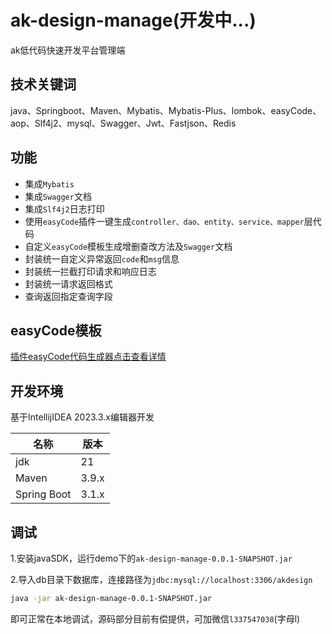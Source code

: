 # ak-design-manage(开发中...)
ak低代码快速开发平台管理端

## 技术关键词
java、Springboot、Maven、Mybatis、Mybatis-Plus、lombok、easyCode、aop、Slf4j2、mysql、Swagger、Jwt、Fastjson、Redis

## 功能
- 集成`Mybatis`
- 集成`Swagger`文档
- 集成`Slf4j2`日志打印
- 使用`easyCode`插件一键生成`controller、dao、entity、service、mapper`层代码
- 自定义`easyCode`模板生成增删查改方法及`Swagger`文档
- 封装统一自定义异常返回`code`和`msg`信息
- 封装统一拦截打印请求和响应日志
- 封装统一请求返回格式
- 查询返回指定查询字段

## easyCode模板
[插件easyCode代码生成器点击查看详情](https://gitee.com/q337547038/java-springboot/wikis/05.%E6%8F%92%E4%BB%B6easyCode%E4%BB%A3%E7%A0%81%E7%94%9F%E6%88%90%E5%99%A8)

## 开发环境
基于IntellijIDEA 2023.3.x编辑器开发

| 名称           | 版本    |
|--------------|-------|
| jdk          | 21    |
| Maven        | 3.9.x |
| Spring Boot  | 3.1.x |

## 调试

1.安装javaSDK，运行demo下的`ak-design-manage-0.0.1-SNAPSHOT.jar`

2.导入db目录下数据库，连接路径为`jdbc:mysql://localhost:3306/akdesign`

```bash
java -jar ak-design-manage-0.0.1-SNAPSHOT.jar
```

即可正常在本地调试，源码部分目前有偿提供，可加微信`l337547038`(字母l)